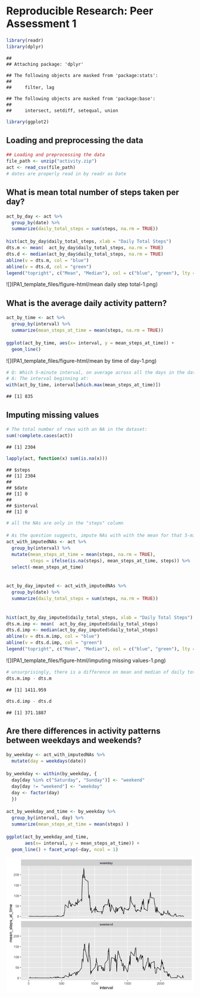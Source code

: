 # Reproducible Research: Peer Assessment 1


```r
library(readr)
library(dplyr)
```

```
## 
## Attaching package: 'dplyr'
```

```
## The following objects are masked from 'package:stats':
## 
##     filter, lag
```

```
## The following objects are masked from 'package:base':
## 
##     intersect, setdiff, setequal, union
```

```r
library(ggplot2)
```

## Loading and preprocessing the data




```r
## Loading and preprocessing the data
file_path <- unzip("activity.zip")
act <- read_csv(file_path)
# dates are properly read in by readr as Date 
```




## What is mean total number of steps taken per day?

```r
act_by_day <- act %>%
  group_by(date) %>%
  summarize(daily_total_steps = sum(steps, na.rm = TRUE)) 

hist(act_by_day$daily_total_steps, xlab = "Daily Total Steps")
dts.m <- mean(  act_by_day$daily_total_steps, na.rm = TRUE)
dts.d <- median(act_by_day$daily_total_steps, na.rm = TRUE)
abline(v = dts.m, col = "blue")
abline(v = dts.d, col = "green")
legend("topright", c("Mean", "Median"), col = c("blue", "green"), lty = 1)
```

![](PA1_template_files/figure-html/mean daily step total-1.png)


## What is the average daily activity pattern?

```r
act_by_time <- act %>%
  group_by(interval) %>%
  summarize(mean_steps_at_time = mean(steps, na.rm = TRUE)) 

ggplot(act_by_time, aes(x= interval, y = mean_steps_at_time)) +
  geom_line()
```

![](PA1_template_files/figure-html/mean by time of day-1.png)

```r
# Q: Which 5-minute interval, on average across all the days in the dataset, contains the maximum number of steps? 
# A: The interval beginning at: 
with(act_by_time, interval[which.max(mean_steps_at_time)])
```

```
## [1] 835
```



## Imputing missing values

```r
# The total number of rows with an NA in the dataset: 
sum(!complete.cases(act))
```

```
## [1] 2304
```

```r
lapply(act, function(x) sum(is.na(x)))
```

```
## $steps
## [1] 2304
## 
## $date
## [1] 0
## 
## $interval
## [1] 0
```

```r
# all the NAs are only in the "steps" column

# As the question suggests, impute NAs with with the mean for that 5-minute interval
act_with_imputedNAs <- act %>%
  group_by(interval) %>%
  mutate(mean_steps_at_time = mean(steps, na.rm = TRUE),
         steps = ifelse(is.na(steps), mean_steps_at_time, steps)) %>%
  select(-mean_steps_at_time)


act_by_day_imputed <- act_with_imputedNAs %>%
  group_by(date) %>%
  summarize(daily_total_steps = sum(steps, na.rm = TRUE)) 


hist(act_by_day_imputed$daily_total_steps, xlab = "Daily Total Steps")
dts.m.imp <- mean(  act_by_day_imputed$daily_total_steps)
dts.d.imp <- median(act_by_day_imputed$daily_total_steps)
abline(v = dts.m.imp, col = "blue")
abline(v = dts.d.imp, col = "green")
legend("topright", c("Mean", "Median"), col = c("blue", "green"), lty = 1)
```

![](PA1_template_files/figure-html/imputing missing values-1.png)

```r
# unsurprisingly, there is a difference on mean and median of daily total steps. It appears that teh imputation leads to an higher estimate of both mean and median, by 1412 and 371 steps, respectively.
dts.m.imp - dts.m
```

```
## [1] 1411.959
```

```r
dts.d.imp - dts.d
```

```
## [1] 371.1887
```


## Are there differences in activity patterns between weekdays and weekends?

```r
by_weekday <- act_with_imputedNAs %>%
  mutate(day = weekdays(date))

by_weekday <- within(by_weekday, {
  day[day %in% c("Saturday", "Sunday")] <- "weekend"
  day[day != "weekend"] <- "weekday"
  day <- factor(day)
  })

act_by_weekday_and_time <- by_weekday %>%
  group_by(interval, day) %>%
  summarize(mean_steps_at_time = mean(steps) )

ggplot(act_by_weekday_and_time, 
       aes(x= interval, y = mean_steps_at_time)) +  
  geom_line() + facet_wrap(~day, ncol = 1)
```

![](PA1_template_files/figure-html/unnamed-chunk-1-1.png)






